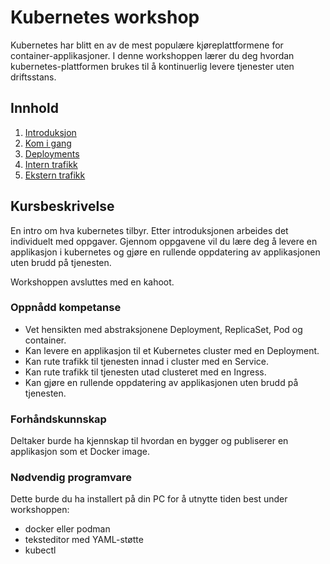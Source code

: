 # Kubernetes workshop
Kubernetes har blitt en av de mest populære kjøreplattformene for container-applikasjoner.
I denne workshoppen lærer du deg hvordan kubernetes-plattformen brukes til å kontinuerlig
levere tjenester uten driftsstans.

## Innhold

1. [Introduksjon](intro.md)
2. [Kom i gang](start.md)
3. [Deployments](deployment.md)
4. [Intern trafikk](intern-trafikk.md)
5. [Ekstern trafikk](ekstern-trafikk.md)

## Kursbeskrivelse
En intro om hva kubernetes tilbyr. Etter introduksjonen arbeides det individuelt med oppgaver.
Gjennom oppgavene vil du lære deg å levere en applikasjon i kubernetes og gjøre en rullende
oppdatering av applikasjonen uten brudd på tjenesten.

Workshoppen avsluttes med en kahoot.

### Oppnådd kompetanse
- Vet hensikten med abstraksjonene Deployment, ReplicaSet, Pod og container.
- Kan levere en applikasjon til et Kubernetes cluster med en Deployment.
- Kan rute trafikk til tjenesten innad i cluster med en Service.
- Kan rute trafikk til tjenesten utad clusteret med en Ingress.
- Kan gjøre en rullende oppdatering av applikasjonen uten brudd på tjenesten.

### Forhåndskunnskap
Deltaker burde ha kjennskap til hvordan en bygger og publiserer en applikasjon som et Docker image.

### Nødvendig programvare
Dette burde du ha installert på din PC for å utnytte tiden best under workshoppen:

- docker eller podman
- teksteditor med YAML-støtte
- kubectl
